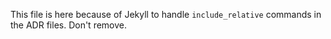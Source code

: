 This file is here because of Jekyll to handle `include_relative` commands in the ADR files.
Don't remove.